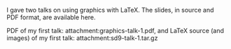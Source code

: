 I gave two talks on using graphics with LaTeX. The slides, in source and PDF format, are available here.

PDF of my first talk: attachment:graphics-talk-1.pdf, and
LaTeX source (and images) of my first talk: attachment:sd9-talk-1.tar.gz
